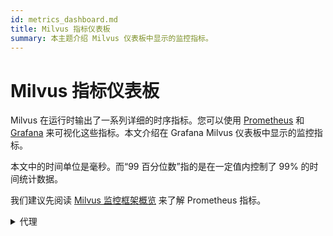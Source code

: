 ```yaml
---
id: metrics_dashboard.md
title: Milvus 指标仪表板
summary: 本主题介绍 Milvus 仪表板中显示的监控指标。
---
```


# Milvus 指标仪表板

Milvus 在运行时输出了一系列详细的时序指标。您可以使用 [Prometheus](https://https://prometheus.io/) 和 [Grafana](https://grafana.com/) 来可视化这些指标。本文介绍在 Grafana Milvus 仪表板中显示的监控指标。

本文中的时间单位是毫秒。而“99 百分位数”指的是在一定值内控制了 99% 的时间统计数据。

我们建议先阅读 [Milvus 监控框架概览](monitor_overview.md) 来了解 Prometheus 指标。

<details><summary>代理</summary>

| 面板 | 面板描述 | Prometheus 查询语言 (PromQL) | 使用的 Milvus 指标 | Milvus 指标描述 |
|---|---|---|---|---|
| 搜索向量计数率 | 过去两分钟内每个代理每秒查询的平均向量数。 | ``` sum(increase(milvus_proxy_search_vectors_count{app_kubernetes_io_instance=~"$instance", app_kubernetes_io_name="$app_name", namespace="$namespace"}[2m])/120) by (pod, node_id) ``` | `milvus_proxy_search_vectors_count` | 查询的向量累积数量。 |
| 插入向量计数率 | 过去两分钟内每个代理每秒插入的平均向量数。 | ``` sum(increase(milvus_proxy_insert_vectors_count{app_kubernetes_io_instance=~"$instance", app_kubernetes_io_name="$app_name", namespace="$namespace"}[2m])/120) by (pod, node_id) ``` | `milvus_proxy_insert_vectors_count` | 插入的向量累积数量。 |
| 搜索延迟 | 过去两分钟内每个代理接收搜索和查询请求的平均延迟和 99 百分位数延迟。 | p99:  <br/>  ``` histogram_quantile(0.99, sum by (le, query_type, pod, node_id) (rate(milvus_proxy_sq_latency_bucket{app_kubernetes_io_instance=~"$instance", app_kubernetes_io_name="$app_name", namespace="$namespace"}[2m]))) ```  <br/>  avg:  <br/>  ``` sum(increase(milvus_proxy_sq_latency_sum{app_kubernetes_io_instance=~"$instance", app_kubernetes_io_name="$app_name", namespace="$namespace"}[2m])) by (pod, node_id, query_type) / sum(increase(milvus_proxy_sq_latency_count{app_kubernetes_io_instance=~"$instance", app_kubernetes_io_name="$app_name", namespace="$namespace"}[2m])) by (pod, node_id, query_type) ``` | `milvus_proxy_sq_latency` | 搜索和查询请求的延迟。 |
| 集合搜索延迟 | 过去两分钟内每个代理接收特定集合的搜索和查询请求的平均延迟和99百分位数延迟。 | p99: <br/> ```histogram_quantile(0.99, sum by (le, query_type, pod, node_id) (rate(milvus_proxy_collection_sq_latency_bucket{app_kubernetes_io_instance=~"$instance", app_kubernetes_io_name="$app_name", namespace="$namespace", collection_name=~"$collection"}[2m])))``` <br/> avg: <br/>  ```sum(increase(milvus_proxy_collection_sq_latency_sum{app_kubernetes_io_instance=~"$instance", app_kubernetes_io_name="$app_name", namespace="$namespace", collection_name=~"$collection"}[2m])) by (pod, node_id, query_type) / sum(increase(milvus_proxy_collection_sq_latency_count{app_kubernetes_io_instance=~"$instance", app_kubernetes_io_name="$app_name", namespace="$namespace", collection_name=~"$collection"}[2m])) by (pod, node_id, query_type)``` | `milvus_proxy_collection_sq_latency_sum` | 特定集合的搜索和查询请求的延迟 |
| 变更延迟 | 过去两分钟内，每个代理接收到特定集合的搜索和查询请求的平均延迟和第99百分位延迟。 | p99: <br/> ```histogram_quantile(0.99, sum by (le, query_type, pod, node_id) (rate(milvus_proxy_collection_sq_latency_bucket{app_kubernetes_io_instance=~"$instance", app_kubernetes_io_name="$app_name", namespace="$namespace", collection_name=~"$collection"}[2m])))``` <br/> avg: <br/> ```sum(increase(milvus_proxy_collection_sq_latency_sum{app_kubernetes_io_instance=~"$instance", app_kubernetes_io_name="$app_name", namespace="$namespace", collection_name=~"$collection"}[2m])) by (pod, node_id, query_type) / sum(increase(milvus_proxy_collection_sq_latency_count{app_kubernetes_io_instance=~"$instance", app_kubernetes_io_name="$app_name", namespace="$namespace", collection_name=~"$collection"}[2m])) by (pod, node_id, query_type)``` | `milvus_proxy_collection_sq_latency_sum` | 特定集合的搜索和查询请求延迟 |
| 突变请求变更延迟 | 过去两分钟内，每个代理接收突变请求的平均延迟和99百分位数延迟。 | p99: <br/> ```histogram_quantile(0.99, sum by (le, msg_type, pod, node_id) (rate(milvus_proxy_mutation_latency_bucket{app_kubernetes_io_instance=~"$instance", app_kubernetes_io_name="$app_name", namespace="$namespace"}[2m])))``` <br/> avg: <br/> ```sum(increase(milvus_proxy_mutation_latency_sum{app_kubernetes_io_instance=~"$instance", app_kubernetes_io_name="$app_name", namespace="$namespace"}[2m])) by (pod, node_id, msg_type) / sum(increase(milvus_proxy_mutation_latency_count{app_kubernetes_io_instance=~"$instance", app_kubernetes_io_name="$app_name", namespace="$namespace"}[2m])) by (pod, node_id, msg_type)``` | `milvus_proxy_mutation_latency_sum` | 突变请求的延迟 |
| 集合变更延迟 | 过去两分钟内，每个代理接收特定集合的突变请求的平均延迟和99百分位数延迟。 | p99: <br/> ```histogram_quantile(0.99, sum by (le, query_type, pod, node_id) (rate(milvus_proxy_collection_sq_latency_bucket{app_kubernetes_io_instance=~"$instance", app_kubernetes_io_name="$app_name", namespace="$namespace", collection_name=~"$collection"}[2m])))``` <br/> avg: <br/> ```sum(increase(milvus_proxy_collection_sq_latency_sum{app_kubernetes_io_instance=~"$instance", app_kubernetes_io_name="$app_name", namespace="$namespace", collection_name=~"$collection"}[2m])) by (pod, node_id, query_type) / sum(increase(milvus_proxy_collection_sq_latency_count{app_kubernetes_io_instance=~"$instance", app_kubernetes_io_name="$app_name", namespace="$namespace", collection_name=~"$collection"}[2m])) by (pod, node_id, query_type)``` | `milvus_proxy_collection_sq_latency_sum` | 特定集合的突变请求延迟 |
| 等待搜索结果延迟 | 过去两分钟内，代理发送搜索和查询请求与接收结果之间的平均延迟和99百分位数延迟。 | p99: <br/>  ```histogram_quantile(0.99, sum by (le, query_type, pod, node_id) (rate(milvus_proxy_sq_wait_result_latency_bucket{app_kubernetes_io_instance=~"$instance", app_kubernetes_io_name="$app_name", namespace="$namespace"}[2m])))``` <br/> avg: <br/>  ```sum(increase(milvus_proxy_sq_wait_result_latency_sum{app_kubernetes_io_instance=~"$instance", app_kubernetes_io_name="$app_name", namespace="$namespace"}[2m])) by (pod, node_id, query_type) / sum(increase(milvus_proxy_sq_wait_result_latency_count{app_kubernetes_io_instance=~"$instance", app_kubernetes_io_name="$app_name", namespace="$namespace"}[2m])) by (pod, node_id, query_type)``` | `milvus_proxy_sq_wait_result_latency` | 发送搜索和查询请求与接收结果之间的延迟 |
| 减少搜索结果延迟 | 过去两分钟内，代理聚合搜索和查询结果的平均延迟和99百分位数延迟。 | p99: <br/>  ```histogram_quantile(0.99, sum by (le, query_type, pod, node_id) (rate(milvus_proxy_sq_reduce_result_latency_bucket{app_kubernetes_io_instance=~"$instance", app_kubernetes_io_name="$app_name", namespace="$namespace"}[2m])))``` <br/> avg: <br/>  ```sum(increase(milvus_proxy_sq_reduce_result_latency_sum{app_kubernetes_io_instance=~"$instance", app_kubernetes_io_name="$app_name", namespace="$namespace"}[2m])) by (pod, node_id, query_type) / sum(increase(milvus_proxy_sq_reduce_result_latency_count{app_kubernetes_io_instance=~"$instance", app_kubernetes_io_name="$app_name", namespace="$namespace"}[2m])) by (pod, node_id, query_type)``` | `milvus_proxy_sq_reduce_result_latency` | 每个查询节点返回的搜索和查询结果的聚合延迟 |
| 解码搜索结果延迟 | 过去两分钟内，代理解码搜索和查询结果的平均延迟和99百分位数延迟。 | p99: <br/>  ```histogram_quantile(0.99, sum by (le, query_type, pod, node_id) (rate(milvus_proxy_sq_decode_result_latency_bucket{app_kubernetes_io_instance=~"$instance", app_kubernetes_io_name="$app_name", namespace="$namespace"}[2m])))``` <br/> avg: <br/>  ```sum(increase(milvus_proxy_sq_decode_result_latency_sum{app_kubernetes_io_instance=~"$instance", app_kubernetes_io_name="$app_name", namespace="$namespace"}[2m])) by (pod, node_id, query_type) / sum(increase(milvus_proxy_sq_decode_resultlatency_count{app_kubernetes_io_instance=~"$instance", app_kubernetes_io_name="$app_name", namespace="$namespace"}[2m])) by (pod, node_id, query_type)``` | `milvus_proxy_sq_decode_result_latency` | 解码每个搜索和查询结果的延迟 |
| 消息流对象数量 | 过去两分钟内，每个代理在其相应物理主题上创建的消息流对象的平均数量、最大数量和最小数量。 | ```avg(milvus_proxy_msgstream_obj_num{app_kubernetes_io_instance=~"$instance", app_kubernetes_io_name="$app_name", namespace="$namespace"}) by (pod, node_id) max(milvus_proxy_msgstream_obj_num{app_kubernetes_io_instance=~"$instance", app_kubernetes_io_name="$app_name", namespace="$namespace"}) by (pod, node_id) min(milvus_proxy_msgstream_obj_num{app_kubernetes_io_instance=~"$instance", app_kubernetes_io_name="$app_name", namespace="$namespace"}) by (pod, node_id)``` | `milvus_proxy_msgstream_obj_num` | 在每个物理主题上创建的消息流对象的数量 |
| 变更发送延迟| 过去两分钟内，每个代理发送插入或删除请求的平均延迟和99百分位数延迟。 | p99: <br/>  ```histogram_quantile(0.99, sum by (le, msg_type, pod, node_id) (rate(milvus_proxy_mutation_send_latency_bucket{app_kubernetes_io_instance=~"$instance", app_kubernetes_io_name="$app_name", namespace="$namespace"}[2m])))``` <br/> avg: <br/>  ```sum(increase(milvus_proxy_mutation_send_latency_sum{app_kubernetes_io_instance=~"$instance", app_kubernetes_io_name="$app_name", namespace="$namespace"}[2m])) by (pod, node_id, msg_type) / sum(increase(milvus_proxy_mutation_send_latency_count{app_kubernetes_io_instance=~"$instance", app_kubernetes_io_name="$app_name", namespace="$namespace"}[2m])) by (pod, node_id, msg_type)``` | `milvus_proxy_mutation_send_latency` | 发送插入或删除请求的延迟 |
| 缓存命中率 | 过去两分钟内，包括 `GeCollectionID`、`GetCollectionInfo` 和 `GetCollectionSchema` 操作的每秒平均缓存命中率。 | ```sum(increase(milvus_proxy_cache_hit_count{app_kubernetes_io_instance=~"$instance", app_kubernetes_io_name="$app_name", namespace="$namespace", cache_state="hit"}[2m])/120) by(cache_name, pod, node_id) / sum(increase(milvus_proxy_cache_hit_count{app_kubernetes_io_instance=~"$instance", app_kubernetes_io_name="$app_name", namespace="$namespace"}[2m])/120) by(cache_name, pod, node_id)``` | `milvus_proxy_cache_hit_count` | 每个缓存读取操作的命中和失败率的统计 |
| 缓存更新延迟 | 过去两分钟内，代理的缓存更新延迟的平均值和99百分位数。 | p99: <br/>  ```histogram_quantile(0.99, sum by (le, pod, node_id) (rate(milvus_proxy_cache_update_latency_bucket{app_kubernetes_io_instance=~"$instance", app_kubernetes_io_name="$app_name", namespace="$namespace"}[2m])))``` <br/> avg: <br/>  ```sum(increase(milvus_proxy_cache_update_latency_sum{app_kubernetes_io_instance=~"$instance", app_kubernetes_io_name="$app_name", namespace="$namespace"}[2m])) by (pod, node_id) / sum(increase(milvus_proxy_cache_update_latency_count{app_kubernetes_io_instance=~"$instance", app_kubernetes_io_name="$app_name", namespace="$namespace"}[2m])) by (pod, node_id)``` | `milvus_proxy_cache_update_latency` | 每次更新缓存的延迟 |
| 同步时间 | 每个代理在各自物理通道中同步的纪元时间（Unix 时间，自1970年1月1日以来的毫秒数）的平均值、最大值和最小值。 | ```avg(milvus_proxy_sync_epoch_time{app_kubernetes_io_instance=~"$instance", app_kubernetes_io_name="$app_name", namespace="$namespace"}) by (pod, node_id) max(milvus_proxy_sync_epoch_time{app_kubernetes_io_instance=~"$instance", app_kubernetes_io_name="$app_name", namespace="$namespace"}) by (pod, node_id) min(milvus_proxy_sync_epoch_time{app_kubernetes_io_instance=~"$instance", app_kubernetes_io_name="$app_name", namespace="$namespace"}) by (pod, node_id)``` | `milvus_proxy_sync_epoch_time` | 每个物理通道的纪元时间 |
| 主键延迟 | 过去两分钟内，每个代理应用主键的平均延迟和99百分位数延迟。 | p99: <br/>  ```histogram_quantile(0.99, sum by (le, pod, node_id) (rate(milvus_proxy_apply_pk_latency_bucket{app_kubernetes_io_instance=~"$instance", app_kubernetes_io_name="$app_name", namespace="$namespace"}[2m])))``` <br/> avg: <br/>  ```sum(increase(milvus_proxy_apply_pk_latency_sum{app_kubernetes_io_instance=~"$instance", app_kubernetes_io_name="$app_name", namespace="$namespace"}[2m])) by (pod, node_id) / sum(increase(milvus_proxy_apply_pk_latency_count{app_kubernetes_io_instance=~"$instance", app_kubernetes_io_name="$app_name", namespace="$namespace"}[2m])) by (pod, node_id)``` | `milvus_proxy_apply_pk_latency` | 应用主键的延迟 |
| 时间戳延迟 | 过去两分钟内，每个代理应用时间戳的平均延迟和99百分位数延迟。 | p99: <br/>  ```histogram_quantile(0.99, sum by (le, pod, node_id) (rate(milvus_proxy_apply_timestamp_latency_bucket{app_kubernetes_io_instance=~"$instance", app_kubernetes_io_name="$app_name", namespace="$namespace"}[2m])))``` <br/> avg: <br/>  ```sum(increase(milvus_proxy_apply_timestamp_latency_sum{app_kubernetes_io_instance=~"$instance", app_kubernetes_io_name="$app_name", namespace="$namespace"}[2m])) by (pod, node_id) / sum(increase(milvus_proxy_apply_timestamp_latency_count{app_kubernetes_io_instance=~"$instance", app_kubernetes_io_name="$app_name", namespace="$namespace"}[2m])) by (pod, node_id)``` | `milvus_proxy_apply_timestamp_latency` | 应用时间戳的延迟 |
| 成功请求数量 | 每个代理每秒接收的成功请求的数量，以及每种请求类型的详细细分。可能的请求类型包括 DescribeCollection、DescribeIndex、GetCollectionStatistics、HasCollection、Search、Query、ShowPartitions、Insert 等。 | ```sum(increase(milvus_proxy_req_count{app_kubernetes_io_instance=~"$instance", app_kubernetes_io_name="$app_name", namespace="$namespace", status="success"}[2m])/120) by(function_name, pod, node_id)``` | `milvus_proxy_req_count` | 接收的所有类型请求的数量 |
| 失败请求数量 | 每个代理每秒接收的失败请求的数量，以及每种请求类型的详细细分。可能的请求类型包括 DescribeCollection、DescribeIndex、GetCollectionStatistics、HasCollection、Search、Query、ShowPartitions、Insert 等。 | ```sum(increase(milvus_proxy_req_count{app_kubernetes_io_instance=~"$instance", app_kubernetes_io_name="$app_name", namespace="$namespace", status="fail"}[2m])/120) by(function_name, pod, node_id)``` | `milvus_proxy_req_count` | 接收的所有类型请求的数量 |
| 请求延迟 | 过去两分钟内，每个代理接收的所有类型请求的平均延迟和99百分位数延迟。 | p99: <br/> ```histogram_quantile(0.99, sum by (le, pod, node_id, function_name) (rate(milvus_proxy_req_latency_bucket{app_kubernetes_io_instance=~"$instance", app_kubernetes_io_name="$app_name", namespace="$namespace"}[2m])))``` <br/> avg: <br/> ```sum(increase(milvus_proxy_req_latency_sum{app_kubernetes_io_instance=~"$instance", app_kubernetes_io_name="$app_name", namespace="$namespace"}[2m])) by (pod, node_id, function_name) / sum(increase(milvus_proxy_req_latency_count{app_kubernetes_io_instance=~"$instance", app_kubernetes_io_name="$app_name", namespace="$namespace"}[2m])) by (pod, node_id, function_name)``` | `milvus_proxy_req_latency` | 接收的所有类型请求的延迟 |
| 插入和删除请求的字节数 | 过去两分钟内，代理每秒接收的插入和删除请求的字节数。 | ```sum(increase(milvus_proxy_receive_bytes_count{app_kubernetes_io_instance=~"$instance", app_kubernetes_io_name="$app_name", namespace="$namespace"}[2m])/120) by(pod, node_id)``` | `milvus_proxy_receive_bytes_count` | 插入和删除请求的数量 |
| 发送回客户端的字节数 | 过去两分钟内，每个代理在响应搜索和查询请求时发送回客户端的字节数每秒。 | ```sum(increase(milvus_proxy_send_bytes_count{app_kubernetes_io_instance=~"$instance", app_kubernetes_io_name="$app_name", namespace="$namespace"}[2m])/120) by(pod, node_id)``` | `milvus_proxy_send_bytes_count` | 每个代理在响应搜索和查询请求时发送回客户端的字节数 |


